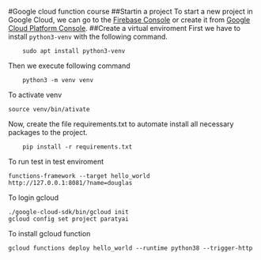 #Google cloud function course
##Startin a project
To start a new project in Google Cloud, we can go to the [Firebase Console](https://console.firebase.google.com) 
or create it from [Google Cloud Platform Console](https://console.cloud.google.com).
##Create a virtual enviroment
First we have to install `python3-venv` with the following command.
```
    sudo apt install python3-venv
```
Then we execute following command
```
    python3 -m venv venv
```
To activate venv
```
source venv/bin/ativate
```

Now, create the file requirements.txt to automate install all necessary  packages to the project.
```
    pip install -r requirements.txt
```

To run test in test enviroment 
```
functions-framework --target hello_world
http://127.0.0.1:8081/?name=douglas
```

To login gcloud
```
./google-cloud-sdk/bin/gcloud init
gcloud config set project paratyai
```
To install gcloud function
```
gcloud functions deploy hello_world --runtime python38 --trigger-http
```